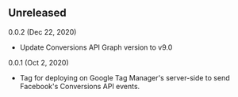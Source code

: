 ## Unreleased
0.0.2 (Dec 22, 2020)
* Update Conversions API Graph version to v9.0

0.0.1 (Oct 2, 2020)
* Tag for deploying on Google Tag Manager's server-side to send Facebook's Conversions API events.
